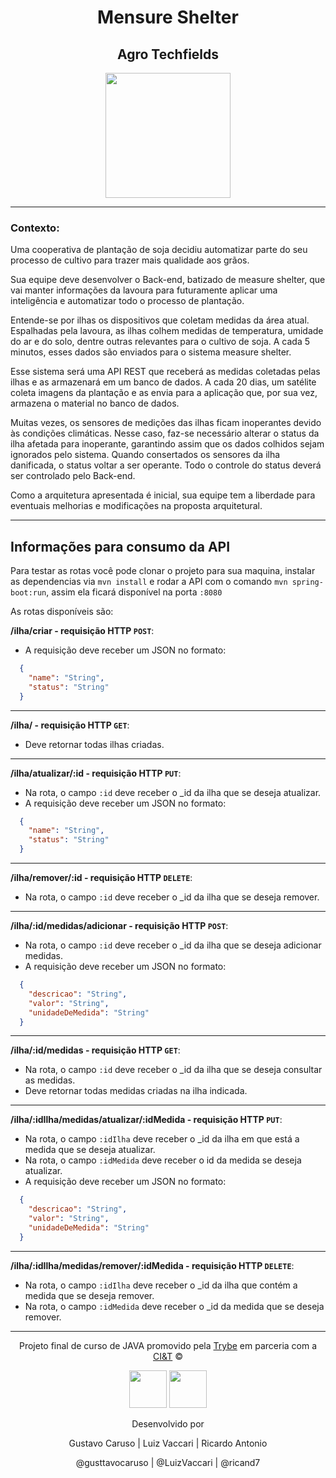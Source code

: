 <div align="center">

# Mensure Shelter
## Agro Techfields

<img src="https://agropos.com.br/wp-content/uploads/2021/04/Sensores-de-Umidade.jpg" width="200px">

</div>

---

### Contexto:
Uma cooperativa de plantação de soja decidiu automatizar parte do seu processo de cultivo para trazer mais qualidade aos grãos.

Sua equipe deve desenvolver o Back-end, batizado de measure shelter, que vai manter informações da lavoura para futuramente aplicar uma inteligência e automatizar todo o processo de plantação.

Entende-se por ilhas os dispositivos que coletam medidas da área atual. Espalhadas pela lavoura, as ilhas colhem medidas de temperatura, umidade do ar e do solo, dentre outras relevantes para o cultivo de soja. A cada 5 minutos, esses dados são enviados para o sistema measure shelter.

Esse sistema será uma API REST que receberá as medidas coletadas pelas ilhas e as armazenará em um banco de dados. A cada 20 dias, um satélite coleta imagens da plantação e as envia para a aplicação que, por sua vez, armazena o material no banco de dados.

Muitas vezes, os sensores de medições das ilhas ficam inoperantes devido às condições climáticas. Nesse caso, faz-se necessário alterar o status da ilha afetada para inoperante, garantindo assim que os dados colhidos sejam ignorados pelo sistema. Quando consertados os sensores da ilha danificada, o status voltar a ser operante. Todo o controle do status deverá ser controlado pelo Back-end.

Como a arquitetura apresentada é inicial, sua equipe tem a liberdade para eventuais melhorias e modificações na proposta arquitetural.

---

## Informações para consumo da API

Para testar as rotas você pode clonar o projeto para sua maquina, instalar as dependencias via `mvn install` e rodar a API com o comando `mvn spring-boot:run`, assim ela ficará disponível na porta `:8080`

As rotas disponíveis são:

**/ilha/criar - requisição HTTP `POST`**:
  - A requisição deve receber um JSON no formato:

```json
  {
    "name": "String",
    "status": "String"
  }
```
---

**/ilha/ - requisição HTTP `GET`**:
  - Deve retornar todas ilhas criadas.
---

**/ilha/atualizar/:id - requisição HTTP `PUT`**:
  - Na rota, o campo `:id` deve receber o _id da ilha que se deseja atualizar.
  - A requisição deve receber um JSON no formato:

```json
  {
    "name": "String",
    "status": "String"
  }
```
---

**/ilha/remover/:id - requisição HTTP `DELETE`**:
  - Na rota, o campo `:id` deve receber o _id da ilha que se deseja remover.
---

**/ilha/:id/medidas/adicionar - requisição HTTP `POST`**:
  - Na rota, o campo `:id` deve receber o _id da ilha que se deseja adicionar medidas.
  - A requisição deve receber um JSON no formato:

```json
  {
    "descricao": "String",
    "valor": "String",
    "unidadeDeMedida": "String"
  }
```
---

**/ilha/:id/medidas - requisição HTTP `GET`**:
  - Na rota, o campo `:id` deve receber o _id da ilha que se deseja consultar as medidas.
  - Deve retornar todas medidas criadas na ilha indicada.
---

**/ilha/:idIlha/medidas/atualizar/:idMedida - requisição HTTP `PUT`**:
  - Na rota, o campo `:idIlha` deve receber o _id da ilha em que está a medida que se deseja atualizar.
  - Na rota, o campo `:idMedida` deve receber o id da medida se deseja atualizar.
  - A requisição deve receber um JSON no formato:

```json
  {
    "descricao": "String",
    "valor": "String",
    "unidadeDeMedida": "String"
  }
```
---

**/ilha/:idIlha/medidas/remover/:idMedida - requisição HTTP `DELETE`**:
  - Na rota, o campo `:idIlha` deve receber o _id da ilha que contém a medida que se deseja remover.
  - Na rota, o campo `:idMedida` deve receber o _id da medida que se deseja remover.
---


<div align="center">

Projeto final de curso de JAVA promovido pela [Trybe](https://www.betrybe.com/) em parceria com a [CI&T](https://ciandt.com/br/pt-br/home) ©

<img src="https://avatars.githubusercontent.com/u/82593112?v=4" width="60px">
<img src="https://encrypted-tbn0.gstatic.com/images?q=tbn:ANd9GcTU59qxQX-52fU_TNMxS_MkbhlgUyTkYDkkAzpSTyREZvLn6yrmbFc0I7wUWIq9IF0K1oI&usqp=CAU" width="60px">

Desenvolvido por

Gustavo Caruso | Luiz Vaccari | Ricardo Antonio

@gusttavocaruso | @LuizVaccari | @ricand7

</div>